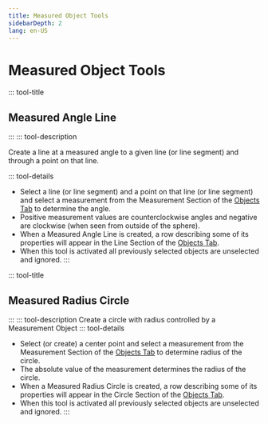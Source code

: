 ```yaml
---
title: Measured Object Tools
sidebarDepth: 2
lang: en-US
---
```


# Measured Object Tools

::: tool-title

## Measured Angle Line

:::
::: tool-description

Create a line at a measured angle to a given line (or line segment) and through a point on that line.

::: tool-details

- Select a line (or line segment) and a point on that line (or line segment) and select a measurement from the Measurement Section of the [Objects Tab](/userguide/#objects-tab) to determine the angle.
- Positive measurement values are counterclockwise angles and negative are clockwise (when seen from outside of the sphere).
- When a Measured Angle Line is created, a row describing some of its properties will appear in the Line Section of the [Objects Tab](/userguide/#objects-tab).
- When this tool is activated all previously selected objects are unselected and ignored.
  :::

::: tool-title

## Measured Radius Circle

:::
::: tool-description
Create a circle with radius controlled by a Measurement Object
::: tool-details

- Select (or create) a center point and select a measurement from the Measurement Section of the [Objects Tab](/userguide/#objects-tab) to determine radius of the circle.
- The absolute value of the measurement determines the radius of the circle.
- When a Measured Radius Circle is created, a row describing some of its properties will appear in the Circle Section of the [Objects Tab](/userguide/#objects-tab).
- When this tool is activated all previously selected objects are unselected and ignored.
  :::
